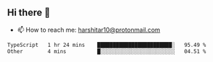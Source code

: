 ## Hi there 👋
- 📫 How to reach me: harshitar10@protonmail.com  
<!--START_SECTION:waka-->

```txt
TypeScript   1 hr 24 mins    ████████████████████████░   95.49 %
Other        4 mins          █░░░░░░░░░░░░░░░░░░░░░░░░   04.51 %
```

<!--END_SECTION:waka-->

<!--
**hharshitarora/hharshitarora** is a ✨ _special_ ✨ repository because its `README.md` (this file) appears on your GitHub profile.

Here are some ideas to get you started:

- 🔭 I’m currently working on ...
- 🌱 I’m currently learning ...
- 👯 I’m looking to collaborate on ...
- 🤔 I’m looking for help with ...
- 💬 Ask me about ...
- 📫 How to reach me: ...
- 😄 Pronouns: ...
- ⚡ Fun fact: ...
-->


